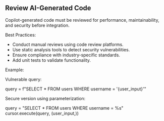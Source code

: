 <!-- Copilot Prompt: "Highlight why reviewing and validating AI-generated code is essential before production deployment." -->

## Review AI-Generated Code

Copilot-generated code must be reviewed for performance, maintainability, and security before integration.

Best Practices:
- Conduct manual reviews using code review platforms.
- Use static analysis tools to detect security vulnerabilities.
- Ensure compliance with industry-specific standards.
- Add unit tests to validate functionality.

Example:

Vulnerable query:

query = f"SELECT * FROM users WHERE username = '{user_input}'"

Secure version using parameterization:

query = "SELECT * FROM users WHERE username = %s"
cursor.execute(query, (user_input,))
